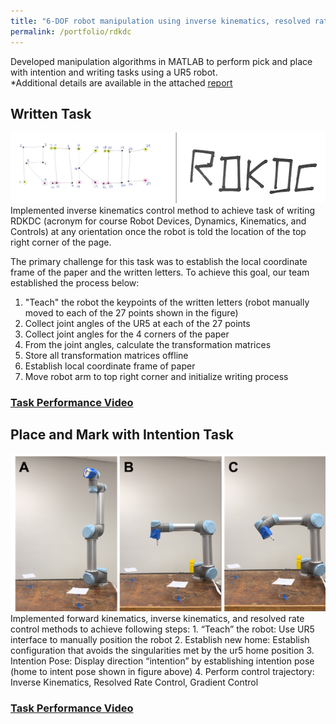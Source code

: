 ```yaml
---
title: "6-DOF robot manipulation using inverse kinematics, resolved rate, and gradient control methods"
permalink: /portfolio/rdkdc
---
```


Developed manipulation algorithms in MATLAB to perform pick and place with intention and writing tasks using a UR5 robot.          
*Additional details are available in the attached [report](https://www.kinjshah.com/files/RDKDCFinalProject.pdf)

## Written Task
<div align="center">
  <img src='/images/rdkdc.png'>
</div>
Implemented inverse kinematics control method to achieve task of writing RDKDC (acronym for course Robot Devices, Dynamics, Kinematics, and Controls) at any orientation once the robot is told the location of the top right corner of the page. 

The primary challenge for this task was to establish the local coordinate frame of the paper and the written letters. To achieve this goal, our team established the process below:
1. "Teach" the robot the keypoints of the written letters (robot manually moved to each of the 27 points shown in the figure)
2. Collect joint angles of the UR5 at each of the 27 points 
3. Collect joint angles for the 4 corners of the paper 
4. From the joint angles, calculate the transformation matrices 
5. Store all transformation matrices offline 
6. Establish local coordinate frame of paper 
7. Move robot arm to top right corner and initialize writing process 

### [Task Performance Video](https://www.youtube.com/watch?v=aduOeCUExFI&t=16s)

## Place and Mark with Intention Task
<div align="center">
  <img src='/images/homeandintent.png'>
</div>
Implemented forward kinematics, inverse kinematics, and resolved rate control methods to achieve following steps:
1. “Teach” the robot: Use UR5 interface to manually position the robot
2. Establish new home: Establish configuration that avoids the singularities met by the ur5 home position
3. Intention Pose: Display direction “intention” by establishing intention pose (home to intent pose shown in figure above)
4. Perform control trajectory: Inverse Kinematics, Resolved Rate Control, Gradient Control

### [Task Performance Video](https://www.youtube.com/watch?v=9ZHz0VcOGyU)

